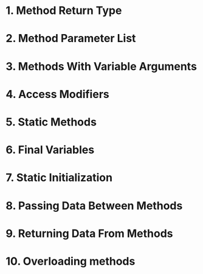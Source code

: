 
# 1. Method Return Type
# 2. Method Parameter List
# 3. Methods With Variable Arguments
# 4. Access Modifiers
# 5. Static Methods
# 6. Final Variables
# 7. Static Initialization
# 8. Passing Data Between Methods
# 9. Returning Data From Methods
# 10. Overloading methods










